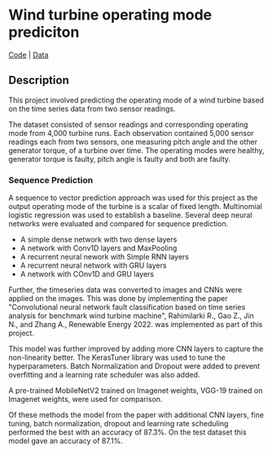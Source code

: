 # Wind turbine operating mode prediciton
[Code](https://github.com/SoumyaO/wind-turbine-operating-mode-prediction/blob/main/OgotiSoumyaSMM768.ipynb) | [Data](https://github.com/SoumyaO/wind-turbine-operating-mode-prediction/tree/main/data)

## Description
This project involved predicting the operating mode of a wind turbine based on the time series data from two sensor readings. 

The dataset consisted of sensor readings and corresponding operating mode from 4,000 turbine runs. Each observation contained 5,000 sensor readings each from two sensors, one measuring pitch angle and the other generator torque, of a turbine over time. The operating modes were healthy, generator torque is faulty, pitch angle is faulty and both are faulty.

### Sequence Prediction
A sequence to vector prediction approach was used for this project as the output operating mode of the turbine is a scalar of fixed length. Multinomial logistic regression was used to establish a baseline. Several deep neural networks were evaluated and compared for sequence prediction.

- A simple dense network with two dense layers
- A network with Conv1D layers and MaxPooling
- A recurrent neural nework with Simple RNN layers
- A recurrent neural network with GRU layers
- A network with COnv1D and GRU layers

Further, the timeseries data was converted to images and CNNs were applied on the images. This was done by implementing the paper "Convolutional neural network fault classification based on time series analysis for benchmark wind turbine machine", Rahimilarki R., Gao Z., Jin N., and Zhang A., Renewable Energy 2022. was implemented as part of this project.

This model was further improved by adding more CNN layers to capture the non-linearity better. The KerasTuner library was used to tune the hyperparameters. Batch Normalization and Dropout were added to prevent overfitting and a learning rate scheduler was also added.

A pre-trained MobileNetV2 trained on Imagenet weights, VGG-19 trained on Imagenet weights, were used for comparison.

Of these methods the model from the paper with additional CNN layers, fine tuning, batch normalization, dropout and learning rate scheduling performed the best with an accuracy of 87.3%. On the test dataset this model gave an accuracy of 87.1%.